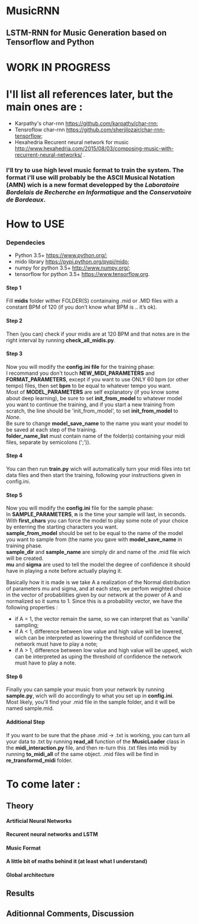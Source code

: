 # MusicRNN
## LSTM-RNN for Music Generation based on Tensorflow and Python

# WORK IN PROGRESS

# I'll list all references later, but the main ones are :
* Karpathy's char-rnn https://github.com/karpathy/char-rnn;
* Tensroflow char-rnn https://github.com/sherjilozair/char-rnn-tensorflow;
* Hexahedria Recurent neural network for music http://www.hexahedria.com/2015/08/03/composing-music-with-recurrent-neural-networks/ . 

### I'll try to use high level music format to train the system.  The format i'll use will probably be the ASCII Musical Notation (AMN) wich is a new format developped by the _Laboratoire Bordelais de Recherche en Informatique_ and the _Conservatoire de Bordeaux_.  

# How to USE

### Dependecies
* Python 3.5+ https://www.python.org/;
* mido library https://pypi.python.org/pypi/mido;  
* numpy for python 3.5+ http://www.numpy.org/;  
* tensorflow for python 3.5+ https://www.tensorflow.org.

#### Step 1
Fill __midis__ folder wither FOLDER(S) containaing .mid or .MID files with a constant BPM of 120 (if you don’t know what BPM is .. it’s ok).

#### Step 2
Then (you can) check if your midis are at 120 BPM and that notes are in the right interval by running __check\_all\_midis.py__.

#### Step 3
Now you will modify the __config.ini file__ for the training phase:  
I recommand you don't touch __NEW\_MIDI\_PARAMETERS__ and __FORMAT\_PARAMETERS__, except if you want to use ONLY 60 bpm (or other tempo) files, then set __bpm__ to be equal to whatever tempo you want.  
Most of __MODEL\_PARAMETERS__ are self explanatory (if you know some about deep learning), be sure to set __init\_from\_model__ to whatever model you want to continue the training, and if you start a new training from scratch, the line should be 'init\_from\_model', to set __init\_from\_model__ to _None_.  
Be sure to change __model\_save\_name__ to the name you want your model to be saved at each step of the training.   
__folder\_name\_list__ must contain name of the folder(s) containing your midi files, separate by semicolons (';')).  

#### Step 4
You can then run __train.py__ wich will automatically turn your midi files into txt data files and then start the training, following your instructions given in config.ini.

#### Step 5
Now you will modify the __config.ini__ file for the sample phase:   
In __SAMPLE\_PARAMETERS__, __n__ is the time your sample will last, in seconds.   
With __first\_chars__ you can force the model to play some note of your choice by enterring the starting characters you want.   
__sample\_from\_model__ should be set to be equal to the name of the model you want to sample from (the name you gave with __model\_save\_name__ in training phase.   
__sample\_dir__ and __sample\_name__ are simply dir and name of the .mid file wich will be created.   
__mu__ and __sigma__ are used to tell the model the degree of confidence it should have in playing a note before actually playing it.   

Basically how it is made is we take A a realization of the Normal distribution of parameters mu and sigma, and at each step, we        perfom weighted choice in the vector of probabilities given by our network at the power of A and normalized so it sums to 1. Since      this is a probability vector, we have the following properties :   
* if A = 1, the vector remain the same, so we can interpret that as 'vanilla' sampling;   
* if A < 1, difference between low value and high value will be lowered, wich can be interpreted as lowering the threshold of          confidence the network must have to play a note;    
* if A > 1, difference between low value and high value will be upped, wich can be interpreted as uping the threshold of             confidence the network must have to play a note.

#### Step 6
Finally you can sample your music from your network by running __sample.py__, wich will do accordingly to what you set up in __config.ini__.   
Most likely, you'll find your .mid file in the sample folder, and it will be named sample.mid.

#### Additional Step
If you want to be sure that the phase .mid -> .txt is working, you can turn all your data to .txt by running __read\_all__ function of the __MusicLoader__ class in the __midi\_interaction.py__ file, and then re-turn this .txt files into midi by running __to\_midi\_all__ of the same object. .mid files will be find in __re\_transformd\_midi__ folder.


# To come later :
## Theory
#### Artificial Neural Networks
#### Recurent neural networks and LSTM
#### Music Format
#### A little bit of maths behind it (at least what I understand)
#### Global architecture
## Results
## Aditionnal Comments, Discussion
